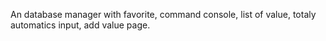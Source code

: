An database manager with favorite, command console, list of value, totaly automatics input, add value page.
